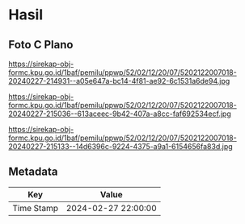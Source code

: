 # Hasil

## Foto C Plano

https://sirekap-obj-formc.kpu.go.id/1baf/pemilu/ppwp/52/02/12/20/07/5202122007018-20240227-214931--a05e647a-bc14-4f81-ae92-6c1531a6de94.jpg

https://sirekap-obj-formc.kpu.go.id/1baf/pemilu/ppwp/52/02/12/20/07/5202122007018-20240227-215036--613aceec-9b42-407a-a8cc-faf692534ecf.jpg

https://sirekap-obj-formc.kpu.go.id/1baf/pemilu/ppwp/52/02/12/20/07/5202122007018-20240227-215133--14d6396c-9224-4375-a9a1-6154656fa83d.jpg


## Metadata

| Key        | Value               |
| ---------- | ------------------- |
| Time Stamp | 2024-02-27 22:00:00 |



